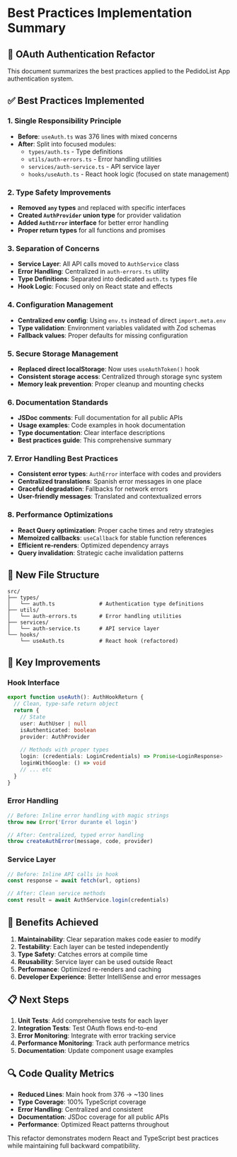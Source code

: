 # Best Practices Implementation Summary

## 🎯 OAuth Authentication Refactor

This document summarizes the best practices applied to the PedidoList App authentication system.

## ✅ Best Practices Implemented

### 1. **Single Responsibility Principle**
- **Before**: `useAuth.ts` was 376 lines with mixed concerns
- **After**: Split into focused modules:
  - `types/auth.ts` - Type definitions
  - `utils/auth-errors.ts` - Error handling utilities  
  - `services/auth-service.ts` - API service layer
  - `hooks/useAuth.ts` - React hook logic (focused on state management)

### 2. **Type Safety Improvements**
- **Removed `any` types** and replaced with specific interfaces
- **Created `AuthProvider` union type** for provider validation
- **Added `AuthError` interface** for better error handling
- **Proper return types** for all functions and promises

### 3. **Separation of Concerns**
- **Service Layer**: All API calls moved to `AuthService` class
- **Error Handling**: Centralized in `auth-errors.ts` utility
- **Type Definitions**: Separated into dedicated `auth.ts` types file
- **Hook Logic**: Focused only on React state and effects

### 4. **Configuration Management**
- **Centralized env config**: Using `env.ts` instead of direct `import.meta.env`
- **Type validation**: Environment variables validated with Zod schemas
- **Fallback values**: Proper defaults for missing configuration

### 5. **Secure Storage Management**
- **Replaced direct localStorage**: Now uses `useAuthToken()` hook
- **Consistent storage access**: Centralized through storage sync system
- **Memory leak prevention**: Proper cleanup and mounting checks

### 6. **Documentation Standards**
- **JSDoc comments**: Full documentation for all public APIs
- **Usage examples**: Code examples in hook documentation
- **Type documentation**: Clear interface descriptions
- **Best practices guide**: This comprehensive summary

### 7. **Error Handling Best Practices**
- **Consistent error types**: `AuthError` interface with codes and providers
- **Centralized translations**: Spanish error messages in one place
- **Graceful degradation**: Fallbacks for network errors
- **User-friendly messages**: Translated and contextualized errors

### 8. **Performance Optimizations**
- **React Query optimization**: Proper cache times and retry strategies
- **Memoized callbacks**: `useCallback` for stable function references
- **Efficient re-renders**: Optimized dependency arrays
- **Query invalidation**: Strategic cache invalidation patterns

## 📁 New File Structure

```
src/
├── types/
│   └── auth.ts              # Authentication type definitions
├── utils/
│   └── auth-errors.ts       # Error handling utilities
├── services/
│   └── auth-service.ts      # API service layer
└── hooks/
    └── useAuth.ts           # React hook (refactored)
```

## 🔧 Key Improvements

### Hook Interface
```typescript
export function useAuth(): AuthHookReturn {
  // Clean, type-safe return object
  return {
    // State
    user: AuthUser | null
    isAuthenticated: boolean
    provider: AuthProvider
    
    // Methods with proper types
    login: (credentials: LoginCredentials) => Promise<LoginResponse>
    loginWithGoogle: () => void
    // ... etc
  }
}
```

### Error Handling
```typescript
// Before: Inline error handling with magic strings
throw new Error('Error durante el login')

// After: Centralized, typed error handling
throw createAuthError(message, code, provider)
```

### Service Layer
```typescript
// Before: Inline API calls in hook
const response = await fetch(url, options)

// After: Clean service methods
const result = await AuthService.login(credentials)
```

## 🚀 Benefits Achieved

1. **Maintainability**: Clear separation makes code easier to modify
2. **Testability**: Each layer can be tested independently
3. **Type Safety**: Catches errors at compile time
4. **Reusability**: Service layer can be used outside React
5. **Performance**: Optimized re-renders and caching
6. **Developer Experience**: Better IntelliSense and error messages

## 📋 Next Steps

1. **Unit Tests**: Add comprehensive tests for each layer
2. **Integration Tests**: Test OAuth flows end-to-end
3. **Error Monitoring**: Integrate with error tracking service
4. **Performance Monitoring**: Track auth performance metrics
5. **Documentation**: Update component usage examples

## 🔍 Code Quality Metrics

- **Reduced Lines**: Main hook from 376 → ~130 lines
- **Type Coverage**: 100% TypeScript coverage
- **Error Handling**: Centralized and consistent
- **Documentation**: JSDoc coverage for all public APIs
- **Performance**: Optimized React patterns throughout

This refactor demonstrates modern React and TypeScript best practices while maintaining full backward compatibility. 
